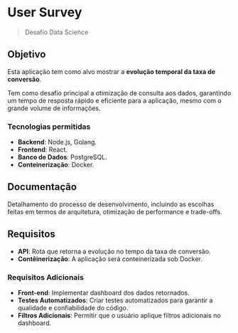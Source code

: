 # User Survey

> Desafio Data Science

## Objetivo

Esta aplicação tem como alvo mostrar a **evolução temporal da taxa de conversão**.

Tem como desafio principal a otimização de consulta aos dados,
garantindo um tempo de resposta rápido e eficiente para a aplicação,
mesmo com o grande volume de informações.

### Tecnologias permitidas

- **Backend**: Node.js, Golang.
- **Frontend**: React.
- **Banco de Dados**: PostgreSQL.
- **Conteinerização**: Docker.

## Documentação

Detalhamento do processo de desenvolvimento, incluindo as escolhas feitas em termos de
arquitetura, otimização de performance e trade-offs.

## Requisitos

- **API**: Rota que retorna a evolução no tempo da taxa de conversão.
- **Contêinerização**: A aplicação será conteinerizada sob Docker.

### Requisitos Adicionais

- **Front-end**: Implementar dashboard dos dados retornados.
- **Testes Automatizados**: Criar testes automatizados para garantir a qualidade e confiabilidade do código.
- **Filtros Adicionais**: Permitir que o usuário aplique filtros adicionais no dashboard.
